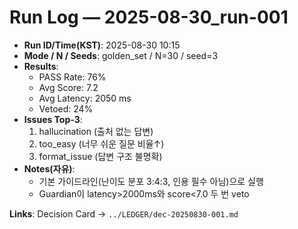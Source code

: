 # Run Log — 2025-08-30_run-001
- **Run ID/Time(KST)**: 2025-08-30 10:15  
- **Mode / N / Seeds**: golden_set / N=30 / seed=3  
- **Results**:  
  - PASS Rate: 76%  
  - Avg Score: 7.2  
  - Avg Latency: 2050 ms  
  - Vetoed: 24%  
- **Issues Top-3**:  
  1) hallucination (출처 없는 답변)  
  2) too_easy (너무 쉬운 질문 비율↑)  
  3) format_issue (답변 구조 불명확)  
- **Notes(자유)**:  
  - 기본 가이드라인(난이도 분포 3:4:3, 인용 필수 아님)으로 실행  
  - Guardian이 latency>2000ms와 score<7.0 두 번 veto  

**Links**: Decision Card → `../LEDGER/dec-20250830-001.md`